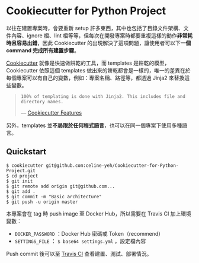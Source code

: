 # Cookiecutter for Python Project

以往在建置專案時，會要重新 setup 許多東西，其中也包括了目錄文件架構、文件內容、ignore 檔、lint 檔等等，但每次在開發專案時都要重複這樣的動作**非常耗時且容易出錯**，因此 Cookiecutter 的出現解決了這項問題，讓使用者可以下**一個 command 完成所有建置步驟**。

[Cookiecutter](https://cookiecutter.readthedocs.io/en/latest/readme.html) 就像是快速做餅乾的工具，而 templates 是餅乾的模型，Cookiecutter 依照這個 templates 做出來的餅乾都會是一樣的，唯一的差異在於每個專案可以有自己的變數，例如：專案名稱、路徑等，都透過 Jinja2 來替換這些變數。

> `100% of templating is done with Jinja2. This includes file and directory names.`
> 
> ⎯⎯ [Cookiecutter Features](https://cookiecutter.readthedocs.io/en/latest/readme.html?highlight=jinja2#features)

另外，templates 並**不局限於任何程式語言**，也可以在同一個專案下使用多種語言。

## Quickstart

```
$ cookiecutter git@github.com:celine-yeh/Cookiecutter-for-Python-Project.git
$ cd project
$ git init
$ git remote add origin git@github.com...
$ git add .
$ git commit -m "Basic architecture"
$ git push -u origin master
```

本專案會在 tag 時 push image 至 Docker Hub，所以需要在 Travis CI 加上環境變數：

 - `DOCKER_PASSWORD` ：Docker Hub 密碼或 Token（recommend）
 - `SETTINGS_FILE` ： `$ base64 settings.yml` ，設定檔內容

Push commit 後可以至 [Travis CI](https://travis-ci.com/) 查看建置、測試、部署情況。 
